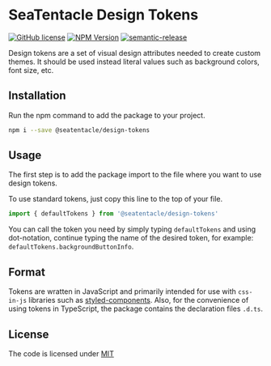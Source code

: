 # SeaTentacle Design Tokens

[![GitHub license](https://img.shields.io/github/license/seatentacle/design-tokens?style=flat-square)](https://github.com/seatentacle/design-tokens/blob/master/LICENSE)
[![NPM Version](https://img.shields.io/npm/v/@seatentacle/design-tokens?style=flat-square)](https://www.npmjs.com/package/@seatentacle/design-tokens)
[![semantic-release](https://img.shields.io/badge/%20%20%F0%9F%93%A6%F0%9F%9A%80-semantic--release-e10079.svg?style=flat-square)](https://github.com/semantic-release/semantic-release)

Design tokens are a set of visual design attributes needed to create custom themes. It should be used instead literal values such as background colors, font size, etc.

## Installation

Run the npm command to add the package to your project.

```sh
npm i --save @seatentacle/design-tokens
```

## Usage

The first step is to add the package import to the file where you want to use design tokens.

To use standard tokens, just copy this line to the top of your file.

```js
import { defaultTokens } from '@seatentacle/design-tokens'
```

You can call the token you need by simply typing `defaultTokens` and using dot-notation, continue typing the name of the desired token, for example: `defaultTokens.backgroundButtonInfo`.

## Format

Tokens are wratten in JavaScript and primarily intended for use with `css-in-js` libraries such as [styled-components](https://styled-components.com). Also, for the convenience of using tokens in TypeScript, the package contains the declaration files `.d.ts`.

## License

The code is licensed under [MIT](https://github.com/seatentacle/design-tokens/blob/master/LICENSE)
